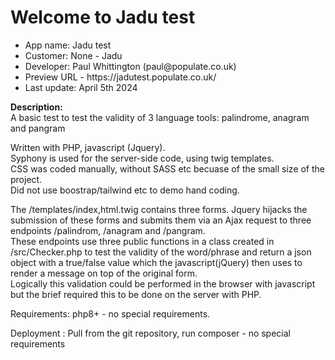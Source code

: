 <h1>Welcome to Jadu test</h1> 
<ul>
<li>App name: Jadu test</li>
<li>Customer: None - Jadu</li>
<li>Developer: Paul Whittington (paul@populate.co.uk)</li>
<li>Preview URL - https://jadutest.populate.co.uk/</li>
<li>Last update: April 5th 2024</li>
</ul>
<p>
<b>Description:</b><br>
A basic test to test the validity of 3 language tools: palindrome, anagram and pangram<br>
</p>
<p>
Written with PHP, javascript (Jquery).<br>
Syphony is used for the server-side code, using twig templates.<br>
CSS was coded manually, without SASS etc becuase of the small size of the project.<br>
Did not use boostrap/tailwind etc to demo hand coding.
</p>
<p>
The /templates/index,html.twig contains three forms. Jquery hijacks the submission of these forms and submits them via an Ajax request to three endpoints /palindrom, /anagram and /pangram.<br>
These endpoints use three public functions in a class created in /src/Checker.php to test the validity of the word/phrase and return a json object with a true/false value which the javascript(jQuery) then uses to render a message on top of the original form.<br>
Logically this validation could be performed in the browser with javascript but the brief required this to be done on the server with PHP.
</p>
<p>
Requirements: php8+ - no special requirements.
</p>
<p>
Deployment : Pull from the git repository, run composer - no special requirements
</p>




